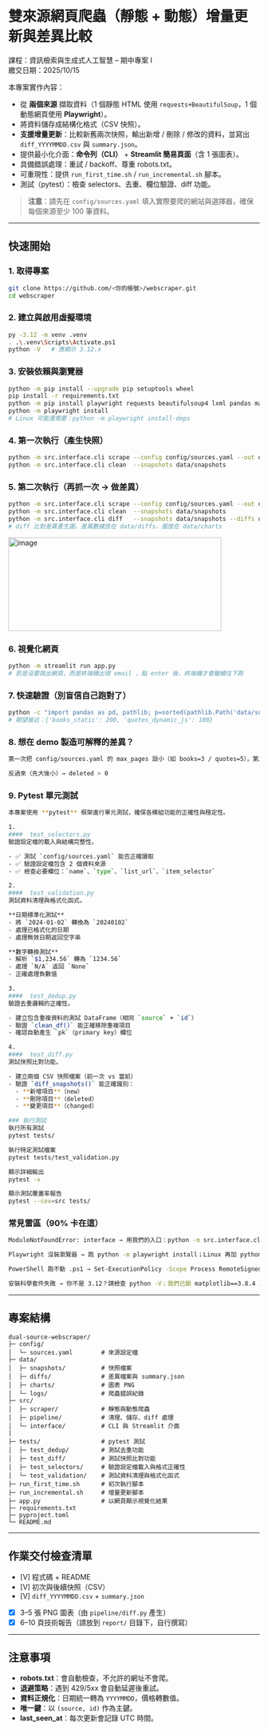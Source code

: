 # 雙來源網頁爬蟲（靜態 + 動態）增量更新與差異比較  

課程：資訊檢索與生成式人工智慧 – 期中專案 I  
繳交日期：2025/10/15  

本專案實作內容：  
- 從 **兩個來源** 擷取資料（1 個靜態 HTML 使用 `requests+BeautifulSoup`，1 個動態網頁使用 **Playwright**）。  
- 將資料儲存成結構化格式（CSV 快照）。  
- **支援增量更新**：比較新舊兩次快照，輸出新增 / 刪除 / 修改的資料，並寫出 `diff_YYYYMMDD.csv` 與 `summary.json`。  
- 提供最小化介面：**命令列（CLI）** + **Streamlit 簡易頁面**（含 1 張圖表）。  
- 具備錯誤處理：重試 / backoff、尊重 robots.txt。  
- 可重現性：提供 `run_first_time.sh` / `run_incremental.sh` 腳本。  
- 測試（pytest）：檢查 selectors、去重、欄位驗證、diff 功能。  

> **注意**：請先在 `config/sources.yaml` 填入實際要爬的網站與選擇器，確保每個來源至少 100 筆資料。  

---

## 快速開始

### 1. 取得專案
```bash
git clone https://github.com/<你的帳號>/webscraper.git
cd webscraper

```

### 2. 建立與啟用虛擬環境
```bash
py -3.12 -m venv .venv
. .\.venv\Scripts\Activate.ps1
python -V   # 應顯示 3.12.x
```

### 3. 安裝依賴與瀏覽器
```bash
python -m pip install --upgrade pip setuptools wheel
pip install -r requirements.txt
python -m pip install playwright requests beautifulsoup4 lxml pandas matplotlib streamlit
python -m playwright install
# Linux 可能還需要：python -m playwright install-deps
```

### 4. 第一次執行（產生快照）
```bash
python -m src.interface.cli scrape --config config/sources.yaml --out data/snapshots
python -m src.interface.cli clean  --snapshots data/snapshots
```

### 5. 第二次執行（再抓一次 → 做差異）
```bash
python -m src.interface.cli scrape --config config/sources.yaml --out data/snapshots
python -m src.interface.cli clean  --snapshots data/snapshots
python -m src.interface.cli diff   --snapshots data/snapshots --diffs data/diffs --charts data/charts
# diff 比對差異產生圖，差異數據放在 data/diffs，圖放在 data/charts
```
<img width="427" height="187" alt="image" src="https://github.com/user-attachments/assets/7a85539f-3450-4e2d-9295-5e3ea8bcf7b9" />

### 6. 視覺化網頁
```bash
python -m streamlit run app.py
# 若是沒要跳出網頁，而是終端機出現 email ，點 enter 後，終端機才會繼續往下跑
```

### 7. 快速驗證（別盲信自己跑對了）
```bash
python -c "import pandas as pd, pathlib; p=sorted(pathlib.Path('data/snapshots').glob('snapshot_*.csv'))[-1]; df=pd.read_csv(p); print('rows=',len(df)); print(df['source'].value_counts().to_dict())"
# 期望接近：{'books_static': 200, 'quotes_dynamic_js': 100}
```
### 8. 想在 demo 製造可解釋的差異？
```bash
第一次把 config/sources.yaml 的 max_pages 設小（如 books=3 / quotes=5），第二次改大（10/10）→ new > 0

反過來（先大後小）→ deleted > 0
```
### 9. Pytest 單元測試
```bash
本專案使用 **pytest** 框架進行單元測試，確保各模組功能的正確性與穩定性。

1.
####  test_selectors.py
驗證設定檔的載入與結構完整性。

- ✅ 測試 `config/sources.yaml` 能否正確讀取
- ✅ 驗證設定檔包含 2 個資料來源
- ✅ 檢查必要欄位：`name`、`type`、`list_url`、`item_selector`

2.
####  test_validation.py
測試資料清理與格式化函式。

**日期標準化測試**
- 將 `2024-01-02` 轉換為 `20240102`
- 處理已格式化的日期
- 處理無效日期返回空字串

**數字轉換測試**
- 解析 `$1,234.56` 轉為 `1234.56`
- 處理 `N/A` 返回 `None`
- 正確處理負數值

3.
####  test_dedup.py
驗證去重邏輯的正確性。

- 建立包含重複資料的測試 DataFrame（相同 `source` + `id`）
- 驗證 `clean_df()` 能正確移除重複項目
- 確認自動產生 `pk`（primary key）欄位

4.
####  test_diff.py
測試快照比對功能。

- 建立兩個 CSV 快照檔案（前一次 vs 當前）
- 驗證 `diff_snapshots()` 能正確識別：
  - **新增項目**（new）
  - **刪除項目**（deleted）
  - **變更項目**（changed）

### 執行測試
執行所有測試
pytest tests/

執行特定測試檔案
pytest tests/test_validation.py

顯示詳細輸出
pytest -v

顯示測試覆蓋率報告
pytest --cov=src tests/
```

### 常見雷區（90% 卡在這）
```bash
ModuleNotFoundError: interface → 用我們的入口：python -m src.interface.cli（或先設 PYTHONPATH=src）。

Playwright 沒裝瀏覽器 → 跑 python -m playwright install；Linux 再加 python -m playwright install-deps。

PowerShell 跑不動 .ps1 → Set-ExecutionPolicy -Scope Process RemoteSigned（當前視窗有效）。

安裝科學套件失敗 → 你不是 3.12？請檢查 python -V；我們已鎖 matplotlib==3.8.4 以用預編譯 wheel。
```
---

## 專案結構
```
dual-source-webscraper/
├─ config/
│  └─ sources.yaml        # 來源設定檔
├─ data/
│  ├─ snapshots/          # 快照檔案
│  ├─ diffs/              # 差異檔案與 summary.json
│  ├─ charts/             # 圖表 PNG
│  └─ logs/               # 爬蟲錯誤紀錄
├─ src/
│  ├─ scraper/            # 靜態與動態爬蟲
│  ├─ pipeline/           # 清理、儲存、diff 處理
│  └─ interface/          # CLI 與 Streamlit 介面
|
├─ tests/                 # pytest 測試
│  ├─ test_dedup/         # 測試去重功能
│  ├─ test_diff/          # 測試快照比對功能
│  ├─ test_selectors/     # 驗證設定檔載入與格式正確性
│  └─ test_validation/    # 測試資料清理與格式化函式
├─ run_first_time.sh      # 初次執行腳本
├─ run_incremental.sh     # 增量更新腳本
├─ app.py                 # 以網頁顯示視覺化結果
├─ requirements.txt
├─ pyproject.toml
└─ README.md
```

---

## 作業交付檢查清單
- [V] 程式碼 + README  
- [V] 初次與後續快照（CSV）  
- [V] `diff_YYYYMMDD.csv` + `summary.json`  
- [x] 3–5 張 PNG 圖表（由 `pipeline/diff.py` 產生）  
- [x] 6–10 頁技術報告（請放到 `report/` 目錄下，自行撰寫）  

---

## 注意事項
- **robots.txt**：會自動檢查，不允許的網址不會爬。  
- **退避策略**：遇到 429/5xx 會自動延遲後重試。  
- **資料正規化**：日期統一轉為 `YYYYMMDD`，價格轉數值。  
- **唯一鍵**：以 `(source, id)` 作為主鍵。  
- **last_seen_at**：每次更新會記錄 UTC 時間。

